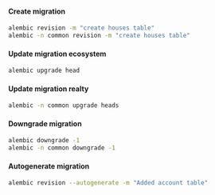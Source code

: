 #### Create migration
```bash
alembic revision -m "create houses table"
alembic -n common revision -m "create houses table"
```

#### Update migration ecosystem
```bash
alembic upgrade head
```

#### Update migration realty
```bash
alembic -n common upgrade heads
```

#### Downgrade migration
```bash
alembic downgrade -1
alembic -n common downgrade -1
```

#### Autogenerate migration
```bash
alembic revision --autogenerate -m "Added account table"
```